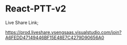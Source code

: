 # React-PTT-v2


Live Share Link;

https://prod.liveshare.vsengsaas.visualstudio.com/join?A6FEDD47149446BF15E48E7C4279D90656A0